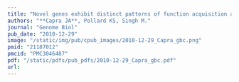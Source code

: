 ```yaml
---
title: "Novel genes exhibit distinct patterns of function acquisition and network integration"
authors: "**Capra JA**, Pollard KS, Singh M."
journal: "Genome Biol"
pub_date: "2010-12-29"
image: "/static/img/pub/cpub_images/2010-12-29_Capra_gbc.png"
pmid: "21187012"
pmcid: "PMC3046487"
pdf: "/static/pdfs/pub_pdfs/2010-12-29_Capra_gbc.pdf"
url: 
---
```

